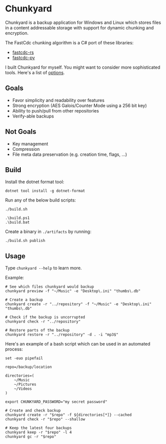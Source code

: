 # Chunkyard

Chunkyard is a backup application for Windows and Linux which stores files in a
content addressable storage with support for dynamic chunking and encryption.

The FastCdc chunking algorithm is a C# port of these libraries:

- [fastcdc-rs](https://github.com/nlfiedler/fastcdc-rs)
- [fastcdc-py](https://github.com/titusz/fastcdc-py)

I built Chunkyard for myself. You might want to consider more sophisticated
tools. Here's a list of [options](https://github.com/restic/others).

## Goals

- Favor simplicity and readability over features
- Strong encryption (AES Galois/Counter Mode using a 256 bit key)
- Ability to push/pull from other repositories
- Verify-able backups

## Not Goals

- Key management
- Compression
- File meta data preservation (e.g. creation time, flags, ...)

## Build

Install the dotnet format tool:

``` shell
dotnet tool install -g dotnet-format
```

Run any of the below build scripts:

``` shell
./build.sh

.\build.ps1
.\build.bat
```

Create a binary in `./artifacts` by running:

``` shell
./build.sh publish
```

## Usage

Type `chunkyard --help` to learn more.

Example:

``` shell
# See which files chunkyard would backup
chunkyard preview -f "~/Music" -e "Desktop\.ini" "thumbs\.db"

# Create a backup
chunkyard create -r "../repository" -f "~/Music" -e "Desktop\.ini" "thumbs\.db"

# Check if the backup is uncorrupted
chunkyard check -r "../repository"

# Restore parts of the backup
chunkyard restore -r "../repository" -d . -i "mp3$"
```

Here's an example of a bash script which can be used in an automated process:

``` shell
set -euo pipefail

repo=/backup/location

directories=(
    ~/Music
    ~/Pictures
    ~/Videos
)

export CHUNKYARD_PASSWORD="my secret password"

# Create and check backup
chunkyard create -r "$repo" -f ${directories[*]} --cached
chunkyard check -r "$repo" --shallow

# Keep the latest four backups
chunkyard keep -r "$repo" -l 4
chunkyard gc -r "$repo"
```
